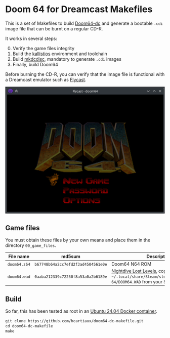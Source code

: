 # Doom 64 for Dreamcast Makefiles

This is a set of Makefiles to build [Doom64-dc](https://github.com/jnmartin84/doom64-dc) and generate a bootable `.cdi` image file that can be burnt on a regular CD-R.

It works in several steps:

0. Verify the game files integrity
1. Build the [kallistios](https://dreamcast.wiki/Getting_Started_with_Dreamcast_development) environment and toolchain
2. Build [mkdcdisc](https://gitlab.com/simulant/mkdcdisc), mandatory to generate `.cdi` images
3. Finally, build Doom64

Before burning the CD-R, you can verify that the image file is functional with a Dreamcast emulator such as [Flycast](https://github.com/flyinghead/flycast).

![Doom64](https://github.com/hcartiaux/doom64-dc-makefile/blob/main/doom64.png?raw=true)

## Game files

You must obtain these files by your own means and place them in the directory `00_game_files`.

| File name    | md5sum                             | Description                                                                                                                                                                       |
|--------------|------------------------------------|-----------------------------------------------------------------------------------------------------------------------------------------------------------------------------------|
| `doom64.z64` | `b67748b64a2cc7efd2f3ad4504561e0e` | Doom64 N64 ROM                                                                                                                                                                    |
| `doom64.wad` | `0aaba212339c72250f8a53a0a2b6189e` | [Nightdive Lost Levels](https://store.steampowered.com/app/1148590/DOOM_64/), copy this file `~/.local/share/Steam/steamapps/common/Doom 64/DOOM64.WAD` from your Steam directory |

## Build

So far, this has been tested as root in an [Ubuntu 24.04 Docker container](https://hub.docker.com/_/ubuntu/).

```
git clone https://github.com/hcartiaux/doom64-dc-makefile.git
cd doom64-dc-makefile
make
```

